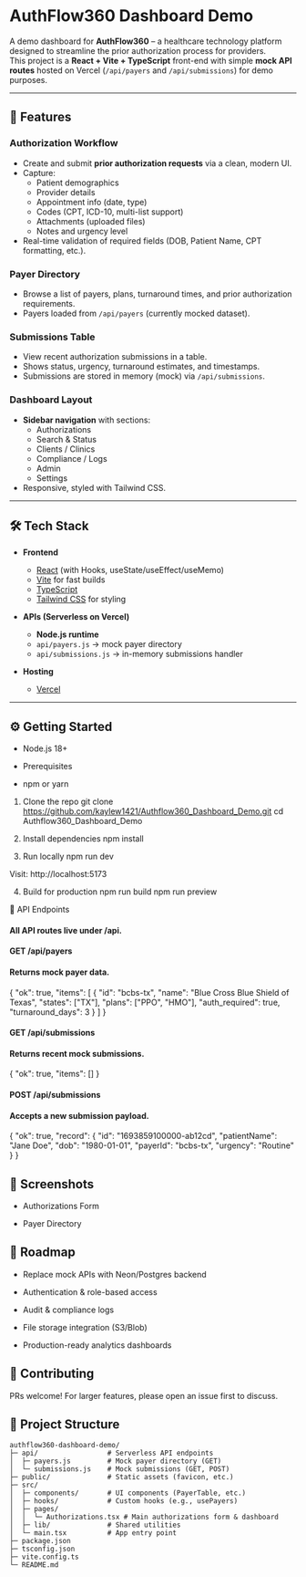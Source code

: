 # AuthFlow360 Dashboard Demo

A demo dashboard for **AuthFlow360** – a healthcare technology platform designed to streamline the prior authorization process for providers.  
This project is a **React + Vite + TypeScript** front-end with simple **mock API routes** hosted on Vercel (`/api/payers` and `/api/submissions`) for demo purposes.

---

## 🚀 Features

### Authorization Workflow
- Create and submit **prior authorization requests** via a clean, modern UI.
- Capture:
  - Patient demographics
  - Provider details
  - Appointment info (date, type)
  - Codes (CPT, ICD-10, multi-list support)
  - Attachments (uploaded files)
  - Notes and urgency level
- Real-time validation of required fields (DOB, Patient Name, CPT formatting, etc.).

### Payer Directory
- Browse a list of payers, plans, turnaround times, and prior authorization requirements.
- Payers loaded from `/api/payers` (currently mocked dataset).

### Submissions Table
- View recent authorization submissions in a table.
- Shows status, urgency, turnaround estimates, and timestamps.
- Submissions are stored in memory (mock) via `/api/submissions`.

### Dashboard Layout
- **Sidebar navigation** with sections:
  - Authorizations
  - Search & Status
  - Clients / Clinics
  - Compliance / Logs
  - Admin
  - Settings
- Responsive, styled with Tailwind CSS.

---

## 🛠️ Tech Stack

- **Frontend**
  - [React](https://react.dev/) (with Hooks, useState/useEffect/useMemo)
  - [Vite](https://vitejs.dev/) for fast builds
  - [TypeScript](https://www.typescriptlang.org/)
  - [Tailwind CSS](https://tailwindcss.com/) for styling

- **APIs (Serverless on Vercel)**
  - **Node.js runtime**
  - `api/payers.js` → mock payer directory
  - `api/submissions.js` → in-memory submissions handler

- **Hosting**
  - [Vercel](https://vercel.com/)

---



## ⚙️ Getting Started
- Node.js 18+

- Prerequisites

- npm or yarn

1. Clone the repo
git clone https://github.com/kaylew1421/Authflow360_Dashboard_Demo.git
cd Authflow360_Dashboard_Demo

2. Install dependencies
npm install

3. Run locally
npm run dev


Visit: http://localhost:5173

4. Build for production
npm run build
npm run preview

🔗 API Endpoints

#### All API routes live under /api.

#### GET /api/payers

#### Returns mock payer data.

{
  "ok": true,
  "items": [
    {
      "id": "bcbs-tx",
      "name": "Blue Cross Blue Shield of Texas",
      "states": ["TX"],
      "plans": ["PPO", "HMO"],
      "auth_required": true,
      "turnaround_days": 3
    }
  ]
}

#### GET /api/submissions

#### Returns recent mock submissions.

{ "ok": true, "items": [] }

#### POST /api/submissions

#### Accepts a new submission payload.

{
  "ok": true,
  "record": {
    "id": "1693859100000-ab12cd",
    "patientName": "Jane Doe",
    "dob": "1980-01-01",
    "payerId": "bcbs-tx",
    "urgency": "Routine"
  }
}

## 📸 Screenshots
- Authorizations Form

- Payer Directory

## 🧭 Roadmap

- Replace mock APIs with Neon/Postgres backend

- Authentication & role-based access

- Audit & compliance logs

- File storage integration (S3/Blob)

- Production-ready analytics dashboards

## 🤝 Contributing

PRs welcome!
For larger features, please open an issue first to discuss.

## 📂 Project Structure

```plaintext
authflow360-dashboard-demo/
├─ api/                 # Serverless API endpoints
│  ├─ payers.js         # Mock payer directory (GET)
│  └─ submissions.js    # Mock submissions (GET, POST)
├─ public/              # Static assets (favicon, etc.)
├─ src/
│  ├─ components/       # UI components (PayerTable, etc.)
│  ├─ hooks/            # Custom hooks (e.g., usePayers)
│  ├─ pages/
│  │  └─ Authorizations.tsx # Main authorizations form & dashboard
│  ├─ lib/              # Shared utilities
│  └─ main.tsx          # App entry point
├─ package.json
├─ tsconfig.json
├─ vite.config.ts
└─ README.md
